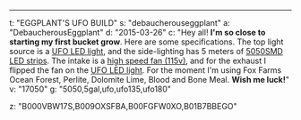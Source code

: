 ---
t: "EGGPLANT'S UFO BUILD"
s: "debaucherouseggplant"
a: "DebaucherousEggplant"
d: "2015-03-26"
c: "Hey all! <strong>I'm so close to starting my first bucket grow</strong>. Here are some specifications. The top light source is a <a href='https://amzn.to/36NO5zr'>UFO LED light</a>, and the side-lighting has 5 meters of <a href='http://www.amazon.com/gp/product/B00BPIWY28/ref=as_li_ss_tl?ie=UTF8&camp=1789&creative=390957&creativeASIN=B00BPIWY28&linkCode=as2&tag=spacbuck-20'>5050SMD LED strips</a>. The intake is a <a href='http://amzn.to/2mGCDhA'>high speed fan (115v)</a>, and for the exhaust I flipped the fan on the <a href='https://amzn.to/36NO5zr'>UFO LED light</a>. For the moment I'm using Fox Farms Ocean Forest, Perlite, Dolomite Lime, Blood and Bone Meal. <strong>Wish me luck!</strong>"
v: "17050"
g: "5050,5gal,ufo,ufo135,ufo180"

z: "B000VBW17S,B009OXSFBA,B00FGFW0XO,B01B7BBEGO"
